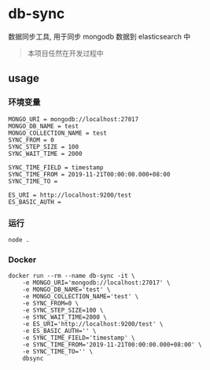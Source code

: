 # db-sync

数据同步工具, 用于同步 mongodb 数据到 elasticsearch 中

> 本项目任然在开发过程中

## usage

### 环境变量
```
MONGO_URI = mongodb://localhost:27017
MONGO_DB_NAME = test
MONGO_COLLECTION_NAME = test
SYNC_FROM = 0
SYNC_STEP_SIZE = 100
SYNC_WAIT_TIME = 2000

SYNC_TIME_FIELD = timestamp
SYNC_TIME_FROM = 2019-11-21T00:00:00.000+08:00
SYNC_TIME_TO = 

ES_URI = http://localhost:9200/test
ES_BASIC_AUTH = 
```

### 运行
```
node .
```

### Docker
```
docker run --rm --name db-sync -it \
    -e MONGO_URI='mongodb://localhost:27017' \
    -e MONGO_DB_NAME='test' \
    -e MONGO_COLLECTION_NAME='test' \
    -e SYNC_FROM=0 \
    -e SYNC_STEP_SIZE=100 \
    -e SYNC_WAIT_TIME=2000 \
    -e ES_URI='http://localhost:9200/test' \
    -e ES_BASIC_AUTH='' \
    -e SYNC_TIME_FIELD='timestamp' \
    -e SYNC_TIME_FROM='2019-11-21T00:00:00.000+08:00' \
    -e SYNC_TIME_TO='' \
    dbsync
```